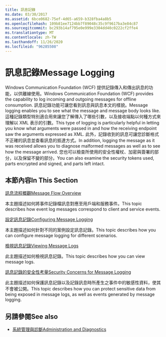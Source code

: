 ```yaml
---
title: 訊息記錄
ms.date: 03/30/2017
ms.assetid: 6bce0682-75ef-4d65-a659-b328fba4a8b5
ms.openlocfilehash: 109b81ee7124bb7f89048c35c9f9617ba3e84c87
ms.sourcegitcommit: bc293b14af795e0e999e3304dd40c0222cf2ffe4
ms.translationtype: MT
ms.contentlocale: zh-TW
ms.lasthandoff: 11/26/2020
ms.locfileid: "96285508"
---
```

# <a name="message-logging"></a><span data-ttu-id="ded3d-102">訊息記錄</span><span class="sxs-lookup"><span data-stu-id="ded3d-102">Message Logging</span></span>

<span data-ttu-id="ded3d-103">Windows Communication Foundation (WCF) 提供記錄傳入和傳出訊息的功能，以供離線使用。</span><span class="sxs-lookup"><span data-stu-id="ded3d-103">Windows Communication Foundation (WCF) provides the capability to log incoming and outgoing messages for offline consumption.</span></span> <span data-ttu-id="ded3d-104">訊息記錄功能可讓您看到訊息與訊息本文的樣貌。</span><span class="sxs-lookup"><span data-stu-id="ded3d-104">Message logging enables you to see what the message and message body looks like.</span></span> <span data-ttu-id="ded3d-105">這種記錄類型特別適合用來讓您了解傳入了哪些引數，以及接收端點以何種方式來理解以 XML 表示的引數。</span><span class="sxs-lookup"><span data-stu-id="ded3d-105">This type of logging is particularly helpful in letting you know what arguments were passed in and how the receiving endpoint saw the arguments expressed as XML.</span></span> <span data-ttu-id="ded3d-106">此外，記錄收到的訊息可讓您診斷格式不正確的訊息並查看訊息的抵達方式。</span><span class="sxs-lookup"><span data-stu-id="ded3d-106">In addition, logging the message as it was received allows you to diagnose malformed messages as well as to see how the message arrived.</span></span> <span data-ttu-id="ded3d-107">您也可以檢查所使用的安全性權杖、加密與簽署的部分，以及保留不變的部分。</span><span class="sxs-lookup"><span data-stu-id="ded3d-107">You can also examine the security tokens used, parts encrypted and signed, and parts left intact.</span></span>  
  
## <a name="in-this-section"></a><span data-ttu-id="ded3d-108">本節內容</span><span class="sxs-lookup"><span data-stu-id="ded3d-108">In This Section</span></span>  

 [<span data-ttu-id="ded3d-109">訊息流程概觀</span><span class="sxs-lookup"><span data-stu-id="ded3d-109">Message Flow Overview</span></span>](message-flow-overview.md)  
  
 <span data-ttu-id="ded3d-110">本主題描述如何將事件記錄檔訊息對應至用戶端和服務事件。</span><span class="sxs-lookup"><span data-stu-id="ded3d-110">This topic describes how event log messages correspond to client and service events.</span></span>  
  
 [<span data-ttu-id="ded3d-111">設定訊息記錄</span><span class="sxs-lookup"><span data-stu-id="ded3d-111">Configuring Message Logging</span></span>](configuring-message-logging.md)  
  
 <span data-ttu-id="ded3d-112">本主題描述如何針對不同的案例設定訊息記錄。</span><span class="sxs-lookup"><span data-stu-id="ded3d-112">This topic describes how you can configure message logging for different scenarios.</span></span>  
  
 [<span data-ttu-id="ded3d-113">檢視訊息記錄</span><span class="sxs-lookup"><span data-stu-id="ded3d-113">Viewing Message Logs</span></span>](viewing-message-logs.md)  
  
 <span data-ttu-id="ded3d-114">此主題描述如何檢視訊息記錄。</span><span class="sxs-lookup"><span data-stu-id="ded3d-114">This topic describes how you can view message logs.</span></span>  
  
 [<span data-ttu-id="ded3d-115">訊息記錄的安全性考量</span><span class="sxs-lookup"><span data-stu-id="ded3d-115">Security Concerns for Message Logging</span></span>](security-concerns-for-message-logging.md)  
  
 <span data-ttu-id="ded3d-116">此主題描述如何保護訊息記錄以及記錄訊息時所產生之事件中的敏感性資料，使其不會被公開。</span><span class="sxs-lookup"><span data-stu-id="ded3d-116">This topic describes how you can protect sensitive data from being exposed in message logs, as well as events generated by message logging.</span></span>  
  
## <a name="see-also"></a><span data-ttu-id="ded3d-117">另請參閱</span><span class="sxs-lookup"><span data-stu-id="ded3d-117">See also</span></span>

- [<span data-ttu-id="ded3d-118">系統管理與診斷</span><span class="sxs-lookup"><span data-stu-id="ded3d-118">Administration and Diagnostics</span></span>](index.md)
